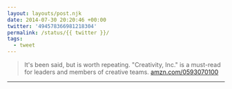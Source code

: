 ```yaml
---
layout: layouts/post.njk
date: 2014-07-30 20:20:46 +00:00
twitter: '494578366981218304'
permalink: /status/{{ twitter }}/
tags: 
  - tweet
---
```


> It's been said, but is worth repeating. "Creativity, Inc." is a must-read for leaders and members of creative teams. [amzn.com/0593070100](http://amzn.com/0593070100)

---
